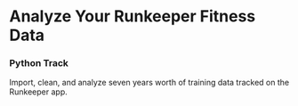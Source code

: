 # Analyze Your Runkeeper Fitness Data

### Python Track
Import, clean, and analyze seven years worth of training data tracked on the Runkeeper app.
